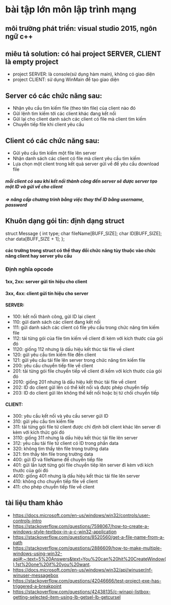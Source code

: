 # bài tập lớn môn lập trình mạng
## môi trường phát triển: visual studio 2015, ngôn ngữ c++
## miêu tả solution: có hai project SERVER, CLIENT là empty project
- project SERVER: là console(sử dụng hàm main), không có giao diện
- project CLIENT: sử dụng WinMain để tạo giao diện
## Server có các chức năng sau:
- Nhận yêu cầu tìm kiếm file (theo tên file) của client nào đó
- Gửi lệnh tìm kiếm tới các client khác đang kết nối
- Gửi lại cho client danh sách các client có file mà client tìm kiếm
- Chuyển tiếp file khi client yêu cầu 
## Client có các chức năng sau:
- Gửi yêu cầu tìm kiếm một file lên server
- Nhận danh sách  các client có file mà client yêu cầu tìm kiếm
- Lựa chọn một client trong kết quả server gửi về để yêu cầu download file
##### mỗi client có sau khi kết nối thành công đến server sẽ được server tạo một ID và gửi về cho client
##### => nâng cấp chương trình bằng việc thay thế ID bằng username, password

## Khuôn dạng gói tin: định dạng struct
 struct Message {
   int type;
   char fileName[BUFF_SIZE];
   char ID[BUFF_SIZE];
   char data[BUFF_SIZE + 1];
   };
#### các trường trong struct có thể thay đổi chức năng tùy thuộc vào chức năng client hay server yêu cầu

### Định nghĩa opcode
#### 1xx, 2xx: server gửi tín hiệu cho client
#### 3xx, 4xx: client gửi tín hiệu cho server
#### SERVER:
- 100: kết nối thành công, gửi ID lại client
- 110: gửi danh sách các client đang kết nối
- 111: gửi danh sách các client có file yêu cầu trong chức năng tìm kiếm file
- 112: tải từng gói của file tìm kiếm về client đi kèm với kích thước của gói đó
- 1120: giống 112 nhưng là dấu hiệu kết thúc tải file về client
- 120: gửi yêu cầu tìm kiếm file đến client
- 121: gửi yêu cầu tải file lên server trong chức năng tìm kiếm file
- 200: yêu cầu chuyển tiếp file về client
- 201: tải từng gói file chuyển tiếp về client đi kềm với kích thước của gói đó
- 2010: giống 201 nhưng là dấu hiệu kết thúc tải file về client
- 202: ID do client gửi lên có thể kết nối và được phép chuyển tiếp
- 203: ID do client gửi lên không thể kết nối hoặc bị từ chối chuyển tiếp
#### CLIENT:
- 300: yêu cầu kết nối và yêu cầu server gửi ID
- 310: gửi yêu cầu tìm kiếm file
- 311: tải từng gói file từ client được chỉ định bởi client khác lên server đi kèm với kích thức gói đó
- 3110: giống 311 nhưng là dấu hiệu kết thúc tải file lên server
- 312: yêu cầu tải file từ client có ID trong phần data
- 320: không tìm thấy tên file trong trường data
- 321: tìm thấy tên file trong trường data
- 400: gửi ID và fileName để chuyển tiếp file
- 401: gửi lần lượt từng gói file chuyển tiêp lên server đi kèm với kích thước của gói đó
- 4010: giống 401 nhưng là dấu hiệu kết thúc tải file lên server
- 410: không cho chuyển tiếp file về client
- 411: cho phép chuyển tiếp file về client

## tài liệu tham khảo
- https://docs.microsoft.com/en-us/windows/win32/controls/user-controls-intro
- https://stackoverflow.com/questions/7598067/how-to-create-a-windows-style-textbox-in-a-c-win32-application
- https://stackoverflow.com/questions/8520560/get-a-file-name-from-a-path
- https://stackoverflow.com/questions/2886609/how-to-make-multiple-windows-using-win32-api#:~:text=5%20Answers&text=You%20can%20hit%20CreateWindow(),1st%20one%20if%20you%20want.
- https://docs.microsoft.com/en-us/windows/win32/api/winuser/nf-winuser-messagebox
- https://stackoverflow.com/questions/42046666/test-project-exe-has-triggered-a-breakpoint
- https://stackoverflow.com/questions/42438135/c-winapi-listbox-getting-selected-item-using-lb-getsel-lb-getcursel

